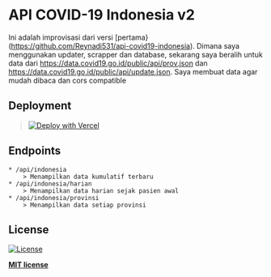 # API COVID-19 Indonesia v2

Ini adalah improvisasi dari versi [pertama}(https://github.com/Reynadi531/api-covid19-indonesia). Dimana saya menggunakan updater, scrapper dan database, sekarang saya beralih untuk data dari https://data.covid19.go.id/public/api/prov.json dan https://data.covid19.go.id/public/api/update.json. Saya membuat data agar mudah dibaca dan cors compatible

## Deployment
>[![Deploy with Vercel](https://vercel.com/button)](https://vercel.com/import/git?s=https%3A%2F%2Fgithub.com%2FReynadi531%2Fapi-covid19-indonesia)

## Endpoints
    * /api/indonesia 
        > Menampilkan data kumulatif terbaru
    * /api/indonesia/harian 
        > Menampilkan data harian sejak pasien awal
    * /api/indonesia/provinsi
        > Menampilkan data setiap provinsi

## License

[![License](http://img.shields.io/:license-mit-blue.svg?style=flat-square)](http://badges.mit-license.org)

**[MIT license](http://opensource.org/licenses/mit-license.php)**
